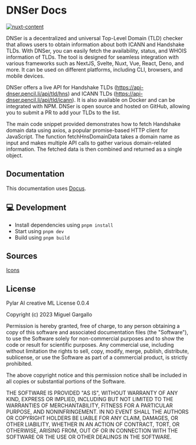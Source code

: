 # DNSer Docs

[![nuxt-content](/docs/public/cover_dark.png "@nuxt/content image")](https://content.nuxtjs.org)

DNSer is a decentralized and universal Top-Level Domain (TLD) checker that allows users to obtain information about both ICANN and Handshake TLDs. With DNSer, you can easily fetch the availability, status, and WHOIS information of TLDs. The tool is designed for seamless integration with various frameworks such as NextJS, Svelte, Nuxt, Vue, React, Deno, and more. It can be used on different platforms, including CLI, browsers, and mobile devices.

DNSer offers a live API for Handshake TLDs (https://api-dnser.pencil.li/api/tld/hns) and ICANN TLDs (https://api-dnser.pencil.li/api/tld/icann). It is also available on Docker and can be integrated with NPM. DNSer is open source and hosted on GitHub, allowing you to submit a PR to add your TLDs to the list.

The main code snippet provided demonstrates how to fetch Handshake domain data using axios, a popular promise-based HTTP client for JavaScript. The function fetchHnsDomainData takes a domain name as input and makes multiple API calls to gather various domain-related information. The fetched data is then combined and returned as a single object.

## Documentation

This documentation uses [Docus](https://github.com/nuxt-themes/docus).

## 💻 Development

- Install dependencies using `pnpm install`
- Start using `pnpm dev`
- Build using `pnpm build`

## Sources

[Icons](https://iconify.design/)

## License

Pylar AI creative ML License 0.0.4

Copyright (c) 2023 Miguel Gargallo

Permission is hereby granted, free of charge, to any person obtaining a copy of this software and associated documentation files (the "Software"), to use the Software solely for non-commercial purposes and to show the code or result for scientific purposes. Any commercial use, including without limitation the rights to sell, copy, modify, merge, publish, distribute, sublicense, or use the Software as part of a commercial product, is strictly prohibited.

The above copyright notice and this permission notice shall be included in all copies or substantial portions of the Software.

THE SOFTWARE IS PROVIDED "AS IS", WITHOUT WARRANTY OF ANY KIND, EXPRESS OR IMPLIED, INCLUDING BUT NOT LIMITED TO THE WARRANTIES OF MERCHANTABILITY, FITNESS FOR A PARTICULAR PURPOSE, AND NONINFRINGEMENT. IN NO EVENT SHALL THE AUTHORS OR COPYRIGHT HOLDERS BE LIABLE FOR ANY CLAIM, DAMAGES, OR OTHER LIABILITY, WHETHER IN AN ACTION OF CONTRACT, TORT, OR OTHERWISE, ARISING FROM, OUT OF OR IN CONNECTION WITH THE SOFTWARE OR THE USE OR OTHER DEALINGS IN THE SOFTWARE.
